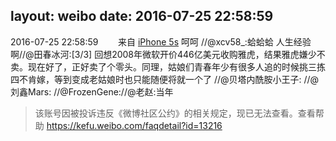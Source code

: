 layout: weibo
date: 2016-07-25 22:58:59
---
<meta name="referrer" content="no-referrer" />

2016-07-25 22:58:59  &nbsp;&nbsp;&nbsp;&nbsp;&nbsp;&nbsp; 来自 <a href="sinaweibo://customweibosource" rel="nofollow">iPhone 5s</a>
呵呵 //@xcv58_:蛤蛤蛤 人生经验啊//@田春冰河:[3/3] 回想2008年微软开价446亿美元收购雅虎，结果雅虎嫌少不卖。现在好了，正好卖了个零头。同理，姑娘们青春年少有很多人追的时候挑三拣四不肯嫁，等到变成老姑娘时也只能随便将就一个了 //@贝塔内酰胺小王子: //@刘鑫Mars: //@FrozenGene://@老赵:当年
>  该账号因被投诉违反《微博社区公约》的相关规定，现已无法查看。查看帮助 https://kefu.weibo.com/faqdetail?id=13216
